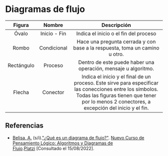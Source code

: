 # Diagramas de flujo

|Figura|Nombre|Descripción|
|:-:|:-:|:-:|
|Óvalo|Inicio - Fin|Indica el inicio o el fin del proceso
|Rombo|Condicional|Hace una pregunta cerrada y con base a la respuesta, toma un camino u otro.
|Rectángulo|Proceso|Dentro de este puede haber una operación, mensaje u algoritmo.|
|Flecha|Conector|Indica el inicio y el final de un proceso. Este sirve para especificar las conecciones entre los símbolos. Todas las figuras tienen que tener por lo menos 2 conectores, a excepción del inicio y el fin.|

## Referencias
- [Belisa, A.](https://platzi.com/profesores/anabelisam_/) (s/i).["¿Qué es un diagrama de flujo?"](https://platzi.com/clases/3221-pensamiento-logico/50682-que-es-un-diagrama-de-flujo/). [Nuevo Curso de Pensamiento Lógico: Algoritmos y Diagramas de Flujo](https://platzi.com/cursos/pensamiento-logico/).[Platzi](https://platzi.com/home) [Consultado el 15/08/2022].
